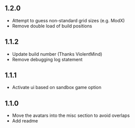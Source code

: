 ## 1.2.0

- Attempt to guess non-standard grid sizes (e.g. ModX)
- Remove double load of build positions

## 1.1.2

- Update build number (Thanks ViolentMind)
- Remove debugging log statement

## 1.1.1

- Activate ui based on sandbox game option

## 1.1.0

- Move the avatars into the misc section to avoid overlaps
- Add readme
